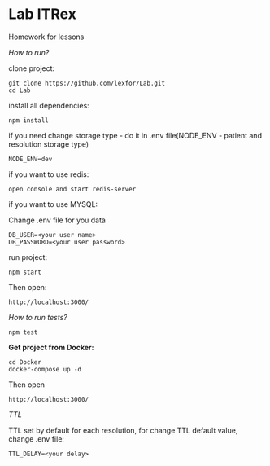 # Lab ITRex
Homework for lessons

*How to run?*

clone project:

    git clone https://github.com/lexfor/Lab.git
    cd Lab

install all dependencies:

    npm install

if you need change storage type - do it in .env file(NODE_ENV - patient and resolution storage type)

    NODE_ENV=dev

if you want to use redis:

    open console and start redis-server

if you want to use MYSQL:

Change .env file for you data

    DB_USER=<your user name>
    DB_PASSWORD=<your user password>

run project:

    npm start

Then open:

    http://localhost:3000/

*How to run tests?*

    npm test

**Get project from Docker:**

    cd Docker
    docker-compose up -d

Then open 

    http://localhost:3000/

*TTL*

TTL set by default for each resolution, for change TTL default value, change .env file:

    TTL_DELAY=<your delay>
